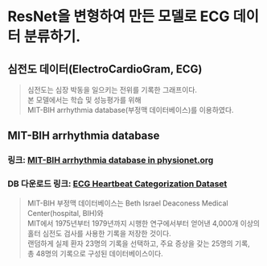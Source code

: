# ResNet을 변형하여 만든 모델로 ECG 데이터 분류하기.
## 심전도 데이터(ElectroCardioGram, ECG)  
>  
> 심전도는 심장 박동을 일으키는 전위를 기록한 그래프이다.  
> 본 모델에서는 학습 및 성능평가를 위해  
> MIT-BIH arrhythmia database(부정맥 데이터베이스)를 이용하였다.  
   
## MIT-BIH arrhythmia database
### 링크: [MIT-BIH arrhythmia database in physionet.org](https://www.physionet.org/content/mitdb/1.0.0/)  
### DB 다운로드 링크: [ECG Heartbeat Categorization Dataset](https://www.kaggle.com/datasets/shayanfazeli/heartbeat)  
>   
> MIT-BIH 부정맥 데이터베이스는 Beth Israel Deaconess Medical Center(hospital, BIH)와  
> MIT에서 1975년부터 1979년까지 시행한 연구에서부터 얻어낸 4,000개 이상의  
> 홀터 심전도 검사를 사용한 기록을 저장한 것이다.  
> 랜덤하게 실제 환자 23명의 기록을 선택하고, 주요 증상을 갖는 25명의 기록,  
> 총 48명의 기록으로 구성된 데이터베이스이다.  
